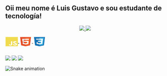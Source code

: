 ## Oii meu nome é Luis Gustavo e sou estudante de tecnología!
<div align="center">
  <a href="https://github.com/GuReis01">
  <img height="170em" src="https://github-readme-stats.vercel.app/api?username=GuReis01&show_icons=true&theme=github_dark&include_all_commits=true&count_private=true"/>
  <img height="170em" src="https://github-readme-stats.vercel.app/api/top-langs/?username=GuReis01&layout=compact&langs_count=7&theme=github_dark"/>
</div>
<div style="display: inline_block"><br>
  <img align="center" alt="GuReis01-Js" height="30" width="40" src="https://raw.githubusercontent.com/devicons/devicon/master/icons/javascript/javascript-plain.svg">
  <img align="center" alt="GuReis01-HTML" height="30" width="40" src="https://raw.githubusercontent.com/devicons/devicon/master/icons/html5/html5-original.svg">
  <img align="center" alt="GuReis01-CSS" height="30" width="40" src="https://raw.githubusercontent.com/devicons/devicon/master/icons/css3/css3-original.svg">
   
</div>
  
  ##
 
<div> 
  
  <a href="https://instagram.com/gu.reiis?utm_medium=copy_link" target="_blank"><img src="https://img.shields.io/badge/-Instagram-%23E4405F?style=for-the-badge&logo=instagram&logoColor=white" target="_blank"></a>
  <a href = "mailto:luisgustavoareis@gmail.com"><img src="https://img.shields.io/badge/-Gmail-%23333?style=for-the-badge&logo=gmail&logoColor=white" target="_blank"></a>
  <a href="https://www.linkedin.com/in/luis-gustavo-reis-3271b7204/?lipi=urn%3Ali%3Apage%3Ad_flagship3_feed%3BoyANWxXkSduMboJFznhnow%3D%3D" target="_blank"><img src="https://img.shields.io/badge/-LinkedIn-%230077B5?style=for-the-badge&logo=linkedin&logoColor=white" target="_blank"></a> 
 
  ![Snake animation](https://github.com/GuReis01/GuReis01/blob/output/github-contribution-grid-snake.svg)

 
</div>
